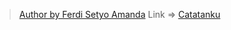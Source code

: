 > [Author by Ferdi Setyo Amanda](https://www.instagram.com/setyoferdi/) 
Link =>
[Catatanku](https://catatankubyferdi.netlify.app/)
